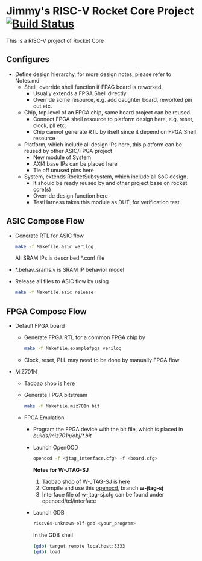 # Jimmy's RISC-V Rocket Core Project [![Build Status](https://travis-ci.com/jimmysitu/jmRocket.svg?branch=master)](https://travis-ci.com/jimmysitu/jmRocket)

This is a RISC-V project of Rocket Core

## Configures
* Define design hierarchy, for more design notes, please refer to Notes.md
  * Shell, override shell function if FPAG board is reworked
    - Usually extends a FPGA Shell directly
    - Override some resource, e.g. add daughter board, reworked pin out etc.
  * Chip, top level of an FPGA chip, same board project can be reused
    - Connect FPGA shell resource to platform design here, e.g. reset, clock, pll etc.
    - Chip cannot generate RTL by itself since it depend on FPGA Shell resource
  * Platform, which include all design IPs here, this platform can be reused by other ASIC/FPGA project
    * New module of System
    * AXI4 base IPs can be placed here
    * Tie off unused pins here
  * System, extends RocketSubsystem, which include all SoC design.
    - It should be ready reused by and other project base on rocket core(s)
    - Override design function here
    - TestHarness takes this module as DUT, for verification test




## ASIC Compose Flow
* Generate RTL for ASIC flow
  ```bash
  make -f Makefile.asic verilog
  ```

  All SRAM IPs is described \*.conf file

* \*.behav_srams.v is SRAM IP behavior model

* Release all files to ASIC flow by using
  ```bash
  make -f Makefile.asic release
  ```



## FPGA Compose Flow

* Default FPGA board
  * Generate FPGA RTL for a common FPGA chip by

    ```bash
    make -f Makefile.examplefpga verilog
    ```

  * Clock, reset, PLL may need to be done by manually FPGA flow

* MiZ701N

  * Taobao shop is [here](https://item.taobao.com/item.htm?spm=a1z09.2.0.0.1f4f2e8dxhGxDK&id=534106142428&_u=lco8l24734)

  * Generate FPGA bitstream

    ```bash
    make -f Makefile.miz701n bit
    ```
    
  * FPGA Emulation
  
    * Program the FPGA device with the bit file, which is placed in *builds/miz701n/obj/\*.bit*
    
    * Launch OpenOCD
    
      ```bash
      openocd -f <jtag_interface.cfg> -f <board.cfg>
      ```
    
      **Notes for W-JTAG-SJ**
    
      1. Taobao shop of  W-JTAG-SJ is [here](https://item.taobao.com/item.htm?spm=a1z09.2.0.0.12112e8d3Jwqc2&id=543491303067&_u=eco8l2de49)
      2. Compile and use this [openocd](<https://github.com/jimmysitu/openocd>), branch **w-jtag-sj**
      3. Interface file of w-jtag-sj.cfg can be found under openocd/tcl/interface
    * Launch GDB
    
      ```bash
      riscv64-unknown-elf-gdb <your_program> 
      ```
    
      In the GDB shell
      ```bash
      (gdb) target remote localhost:3333
      (gdb) load
      ```
    
      